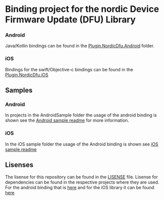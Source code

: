 # Binding project for the nordic Device Firmware Update (DFU) Library

### Android
Java/Kotlin bindings can be found in the [Plugin.NordicDfu.Android](Plugin.NordicDfu.Android/) folder.


### iOS
Bindings for the swift/Objective-c bindings can be found in the [Plugin.NordicDfu.iOS](.)


## Samples

### Android
In projects in the AndroidSample folder the usage of the android binding is shown see the [Android sample readme](.AndroidSample/README.md) for more information.

### iOS
In the iOS sample folder the usage of the Android binding is shown see [iOS sample readme](.iOSSample/README.md)

## Lisenses
The lisense for this repository can be found in the [LISENSE](./LISENSE) file. Lisense for dependencies can be found in the respective projects where they are used. For the android binding that is [here](./Plugin.NordicDfu.Android/Licenses/NOTICE) and for the iOS library it can be found [here](./Plugin.NordicDfu.iOS/Licenses/NOTICE)